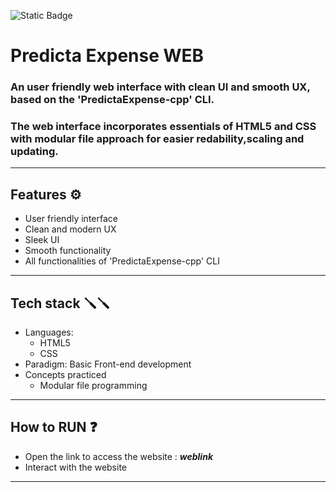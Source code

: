 ![Static Badge](https://img.shields.io/badge/Static-website-blue)

# Predicta Expense WEB   
### An user friendly web interface with clean UI and smooth UX, based on the 'PredictaExpense-cpp' CLI.
### The web interface incorporates essentials of HTML5 and CSS with modular file approach for easier redability,scaling and updating.
---
## Features ⚙️
* User friendly interface
* Clean and modern UX
* Sleek UI
* Smooth functionality
* All functionalities of 'PredictaExpense-cpp' CLI
---
## Tech stack 🪛🪛
* Languages:
  * HTML5
  * CSS
* Paradigm:
  Basic Front-end development
* Concepts practiced
     * Modular file programming
      
---
## How to RUN ❓️
* Open the link to access the website :
      ***weblink***
* Interact with the website
  
---
## 



